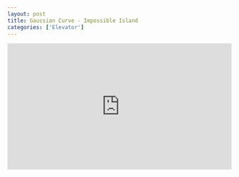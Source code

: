 ```yaml
---
layout: post
title: Gaussian Curve - Impossible Island
categories: ['Elevator']
---
```


<style>.embed-container { position: relative; padding-bottom: 56.25%; height: 0; overflow: hidden; max-width: 100%; } .embed-container iframe, .embed-container object, .embed-container embed { position: absolute; top: 0; left: 0; width: 100%; height: 100%; }</style><div class='embed-container'><iframe src='https://www.youtube.com/embed/-cM3QrFmgqo' frameborder='0' allowfullscreen></iframe></div>